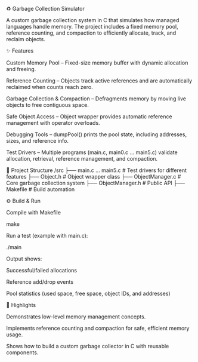 ♻️ Garbage Collection Simulator

A custom garbage collection system in C that simulates how managed languages handle memory. The project includes a fixed memory pool, reference counting, and compaction to efficiently allocate, track, and reclaim objects.

✨ Features

Custom Memory Pool – Fixed-size memory buffer with dynamic allocation and freeing.

Reference Counting – Objects track active references and are automatically reclaimed when counts reach zero.

Garbage Collection & Compaction – Defragments memory by moving live objects to free contiguous space.

Safe Object Access – Object<T> wrapper provides automatic reference management with operator overloads.

Debugging Tools – dumpPool() prints the pool state, including addresses, sizes, and reference info.

Test Drivers – Multiple programs (main.c, main0.c … main5.c) validate allocation, retrieval, reference management, and compaction.

📂 Project Structure
/src
  ├── main.c … main5.c     # Test drivers for different features
  ├── Object.h             # Object<T> wrapper class
  ├── ObjectManager.c      # Core garbage collection system
  ├── ObjectManager.h      # Public API
  ├── Makefile             # Build automation

⚙️ Build & Run

Compile with Makefile

make


Run a test (example with main.c):

./main


Output shows:

Successful/failed allocations

Reference add/drop events

Pool statistics (used space, free space, object IDs, and addresses)

🎯 Highlights

Demonstrates low-level memory management concepts.

Implements reference counting and compaction for safe, efficient memory usage.

Shows how to build a custom garbage collector in C with reusable components.
